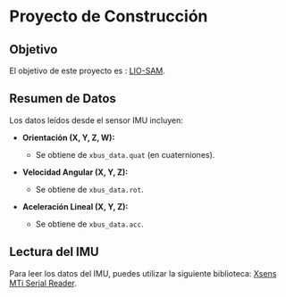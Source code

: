 # Proyecto de Construcción

## Objetivo
El objetivo de este proyecto es : [LIO-SAM](https://github.com/TixiaoShan/LIO-SAM.git).

## Resumen de Datos
Los datos leídos desde el sensor IMU incluyen:

- **Orientación (X, Y, Z, W):** 
  - Se obtiene de `xbus_data.quat` (en cuaterniones).
  
- **Velocidad Angular (X, Y, Z):** 
  - Se obtiene de `xbus_data.rot`.
  
- **Aceleración Lineal (X, Y, Z):** 
  - Se obtiene de `xbus_data.acc`.

## Lectura del IMU
Para leer los datos del IMU, puedes utilizar la siguiente biblioteca: [Xsens MTi Serial Reader](https://github.com/jiminghe/Xsens_MTi_Serial_Reader).


